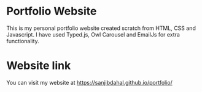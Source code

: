 # Portfolio Website
This is my personal portfolio website created scratch from HTML, CSS and Javascript.
I have used Typed.js, Owl Carousel and EmailJs for extra functionality.

# Website link
You can visit my website at https://sanjibdahal.github.io/portfolio/
